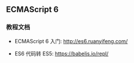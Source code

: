 ## ECMAScript 6


### 教程文档
* ECMAScript 6 入门: http://es6.ruanyifeng.com/

* ES6 代码转 ES5: https://babeljs.io/repl/
